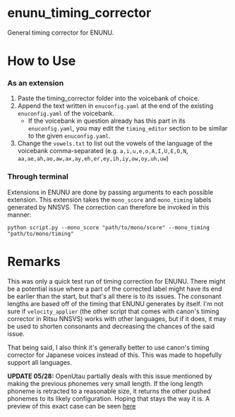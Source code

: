 # enunu_timing_corrector
General timing corrector for ENUNU.

# How to Use
### As an extension
1. Paste the timing_corrector folder into the voicebank of choice.
2. Append the text written in `enuconfig.yaml` at the end of the existing `enuconfig.yaml` of the voicebank.
	- If the voicebank in question already has this part in its `enuconfig.yaml`, you may edit the `timing_editor` section to be similar to the given `enuconfig.yaml`.
3. Change the `vowels.txt` to list out the vowels of the language of the voicebank comma-separated (e.g. `a,i,u,e,o,A,I,U,E,O,N`, `aa,ae,ah,ao,aw,ax,ay,eh,er,ey,ih,iy,ow,oy,uh,uw`)

### Through terminal
Extensions in ENUNU are done by passing arguments to each possible extension. This extension takes the `mono_score` and `mono_timing` labels generated by NNSVS. The correction can therefore be invoked in this manner:

```
python script.py --mono_score "path/to/mono/score" --mono_timing "path/to/mono/timing"
```

# Remarks
This was only a quick test run of timing correction for ENUNU. There might be a potential issue where a part of the corrected label might have its end be earlier than the start, but that's all there is to its issues. The consonant lengths are based off of the timing that ENUNU generates by itself. I'm not sure if `velocity_applier` (the other script that comes with canon's timing corrector in Ritsu NNSVS) works with other languages, but if it does, it may be used to shorten consonants and decreasing the chances of the said issue.

That being said, I also think it's generally better to use canon's timing corrector for Japanese voices instead of this. This was made to hopefully support all languages.

**UPDATE 05/28:** OpenUtau partially deals with this issue mentioned by making the previous phonemes very small length. If the long length phoneme is retracted to a reasonable size, it returns the other pushed phonemes to its likely configuration. Hoping that stays the way it is. A preview of this exact case can be seen [here](https://twitter.com/C5G4D4A3/status/1530539822766780417?s=20&t=KFEn7_F0c6AQcEsUjA21Rg)
